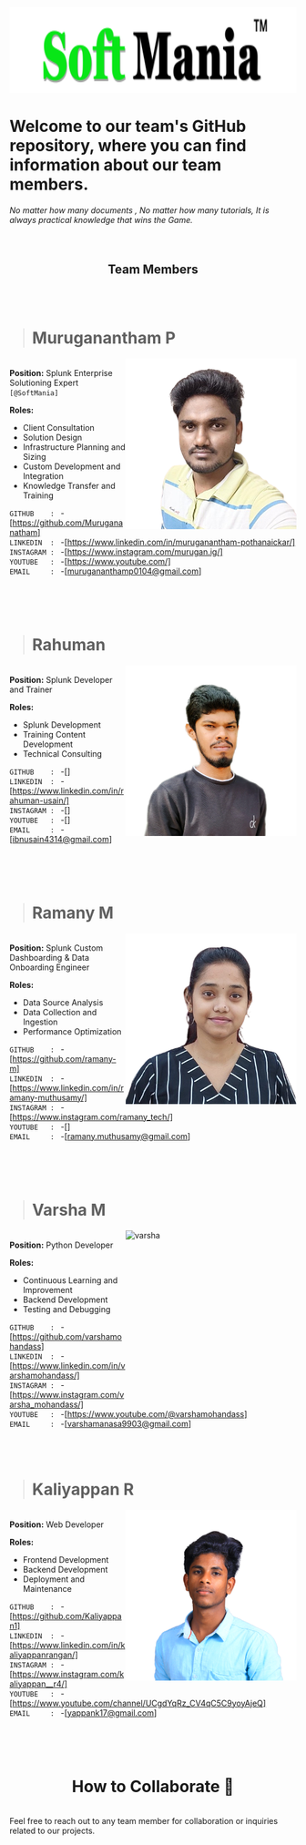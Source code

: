 <img src="https://raw.githubusercontent.com/SoftManiaTech/.github/main/softmania%20banner%20images/SoftMania_LOGO_TM.png" alt="Image Description" style="width: 1000px; height: 150px;"> <br/>                                          

# Welcome to our team's GitHub repository, where you can find information about our team members.
###### No matter how many documents , No matter how many tutorials, It is always practical knowledge that wins the Game. <br/><br/><br/>

<h2 align="center"> Team Members</h2> <br/> <br/>

> # Muruganantham P <br/>

<img align="right" src="https://github.com/SoftManiaTech/.github/blob/main/softmania%20team%20photos/muruganantham.png" alt="muruganantham" width="300" height="300"> <br/>
**Position:** Splunk Enterprise Solutioning Expert `[@SoftMania]` <br/>

**Roles:** 
- Client Consultation
- Solution Design
- Infrastructure Planning and Sizing
- Custom Development and Integration
- Knowledge Transfer and Training

`GITHUB    : ` -[https://github.com/Murugananatham] <br/>
`LINKEDIN  : ` -[https://www.linkedin.com/in/muruganantham-pothanaickar/] <br/>
`INSTAGRAM : ` -[https://www.instagram.com/murugan.ig/] <br/>
`YOUTUBE   : ` -[https://www.youtube.com/] <br/>
`EMAIL     : ` -[murugananthamp0104@gmail.com] <br/>

<br/>
<br/><br/>

> # Rahuman <br/>
<img align="right" src="https://github.com/SoftManiaTech/.github/blob/main/softmania%20team%20photos/rahuman.png" alt="rahuman" width="300" height="300"> <br/>
**Position:** Splunk Developer and Trainer  <br/>

**Roles:** 
- Splunk Development
- Training Content Development
- Technical Consulting

`GITHUB    : ` -[] <br/>
`LINKEDIN  : ` -[https://www.linkedin.com/in/rahuman-usain/] <br/>
`INSTAGRAM : ` -[] <br/>
`YOUTUBE   : ` -[] <br/>
`EMAIL     : ` -[ibnusain4314@gmail.com] <br/>

<br/>
<br/><br/> 

> # Ramany M <br/>
<img align="right" src="https://github.com/SoftManiaTech/.github/blob/main/softmania%20team%20photos/ramany.png" alt="ramany" width="300" height="300"> <br/>
**Position:** Splunk Custom Dashboarding & Data Onboarding Engineer <br/>

**Roles:** 
- Data Source Analysis
- Data Collection and Ingestion
- Performance Optimization

`GITHUB    : ` -[https://github.com/ramany-m] <br/>
`LINKEDIN  : ` -[https://www.linkedin.com/in/ramany-muthusamy/] <br/>
`INSTAGRAM : ` -[https://www.instagram.com/ramany_tech/] <br/>
`YOUTUBE   : ` -[] <br/>
`EMAIL     : ` -[ramany.muthusamy@gmail.com] <br/>

  <br/>
<br/><br/>

> # Varsha M <br/>
<img align="right" src="https://github.com/SoftManiaTech/.github/blob/main/softmania%20team%20photos/varsha.png" alt="varsha" width="300" height="300"> <br/>
**Position:** Python Developer <br/>

**Roles:** 
- Continuous Learning and Improvement
- Backend Development
- Testing and Debugging

`GITHUB    : ` -[https://github.com/varshamohandass] <br/>
`LINKEDIN  : ` -[https://www.linkedin.com/in/varshamohandass/] <br/>
`INSTAGRAM : ` -[https://www.instagram.com/varsha_mohandass/] <br/>
`YOUTUBE   : ` -[https://www.youtube.com/@varshamohandass] <br/>
`EMAIL     : ` -[varshamanasa9903@gmail.com] <br/>
<br/>
<br/><br/>

> # Kaliyappan R <br/>
<img align="right" src="https://github.com/SoftManiaTech/.github/blob/main/softmania%20team%20photos/kaliyappan.png" alt="kaliyappan" width="300" height="300"> <br/>
**Position:** Web Developer <br/>

**Roles:** 
- Frontend Development
- Backend Development
- Deployment and Maintenance

`GITHUB    : ` -[https://github.com/Kaliyappan1] <br/>
`LINKEDIN  : ` -[https://www.linkedin.com/in/kaliyappanrangan/] <br/>
`INSTAGRAM : ` -[https://www.instagram.com/kaliyappan__r4/] <br/>
`YOUTUBE   : ` -[https://www.youtube.com/channel/UCgdYqRz_CV4qC5C9yoyAjeQ] <br/>
`EMAIL     : ` -[yappank17@gmail.com] <br/> 

<br/>
<br/><br/> 

<h1 align="center"> How to Collaborate 🙌</h1> <br/>
Feel free to reach out to any team member for collaboration or inquiries related to our projects.


